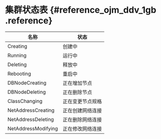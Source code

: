 # 集群状态表 {#reference_ojm_ddv_1gb .reference}

|名称|状态|
|--|--|
|Creating|创建中|
|Running|运行中|
|Deleting|释放中|
|Rebooting|重启中|
|DBNodeCreating|正在增加节点|
|DBNodeDeleting|正在删除节点|
|ClassChanging|正在变更节点规格|
|NetAddressCreating|正在创建网络连接|
|NetAddressDeleting|正在删除网络连接|
|NetAddressModifying|正在修改网络连接|

